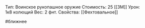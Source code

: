 Тип: Воинское рукопашное оружие
Стоимость: 25 [[ЗМ]]
Урон: 1к8 колющий
Вес: 2 фнт.
Свойства: [[Фехтовальное]]

#ближнее